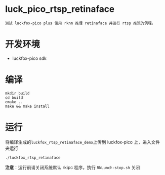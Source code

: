 # luck_pico_rtsp_retinaface
    测试 luckfox-pico plus 使用 rknn 推理 retinaface 并进行 rtsp 推流的例程。

# 开发环境
+ luckfox-pico sdk

# 编译
```
mkdir build
cd build
cmake ..
make && make install
```

# 运行
将编译生成的`luckfox_rtsp_retinaface_demo`上传到 luckfox-pico 上，进入文件夹运行
```
./luckfox_rtsp_retinaface
```
**注意**：运行前请关闭系统默认 rkipc 程序，执行 `RkLunch-stop.sh` 关闭
